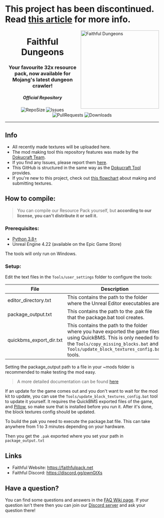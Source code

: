 # This project has been discontinued. Read [this article](https://faithfulpack.net/faithful32xDungeons/The%20Fate%20of%20Faithful%20Dungeons) for more info.


<img src="https://database.faithfulpack.net/images/branding/logos/transparent/512/dungeons_logo.png?raw=true" alt="Faithful Dungeons" align="right" height="256px">
<div align="center">
  <h1>Faithful Dungeons</h1>
  <h3>Your favourite 32x resource pack, now available for Mojang's latest dungeon crawler!</h3>
  <h5><i>Official Repository</i></h5>

![RepoSize](https://img.shields.io/github/repo-size/Compliance-Dungeons/Resource-Pack)
![Issues](https://img.shields.io/github/issues/Compliance-Dungeons/Resource-Pack)
![PullRequests](https://img.shields.io/github/issues-pr/Compliance-Dungeons/Resource-Pack)
![Downloads](https://img.shields.io/github/downloads/Compliance-Dungeons/Resource-Pack/total)
</div>


---

## Info
- All recently made textures will be uploaded here.
- The mod making tool this repository features was made by the [Dokucraft Team](https://github.com/Dokucraft).
- If you find any Issues, please report them [here](https://github.com/Compliance-Dungeons/Resource-Pack/issues). 
- This GitHub is structured in the same way as the [Dokucraft Tool](https://github.com/Dokucraft/Dungeons-Mod-Kit) provides.
- If you're new to this project, check out [this flowchart](https://media.discordapp.net/attachments/716484045118373979/735067976918630430/texture_flowchart.png) about making and submitting textures.

## How to compile:
> You can compile our Resource Pack yourself, but **according to our license, you can't distribute it or sell it.**

### Prerequisites:
- [Python 3.8+](https://www.microsoft.com/en-us/p/python-38/9mssztt1n39l?activetab=pivot:overviewtab)
- Unreal Engine 4.22 (available on the Epic Game Store)

The tools will only run on Windows.

### Setup:
Edit the text files in the `Tools/user_settings` folder to configure the tools:

| File | Description |
| -------- | -------- |
| editor_directory.txt     | This contains the path to the folder where the Unreal Editor executables are.     |
| package_output.txt     | This contains the path to the .pak file that the package.bat tool creates.     |
| quickbms_export_dir.txt     | This contains the path to the folder where you have exported the game files using QuickBMS. This is only needed for the `Tools/copy_missing_blocks.bat` and `Tools/update_block_textures_config.bat` tools.     |

Setting the package_output path to a file in your ~mods folder is recommended to make testing the mod easy.

> A more detailed documentation can be found [here](https://github.com/Dokucraft/Dungeons-Mod-Kit)

If an update for the game comes out and you don't want to wait for the mod kit to update, you can use the `Tools/update_block_textures_config.bat` tool to update it yourself. It requires the QuickBMS exported files of the game, and [Pillow](https://pypi.org/project/Pillow/), so make sure that is installed before you run it. After it's done, the block textures config should be updated.

To build the pak you need to execute the package.bat file. This can take anywhere from 1 to 3 minutes depending on your hardware.

Then you get the `.pak` exported where you set your path in `package_output.txt`

## Links
- Faithful Website: https://faithfulpack.net
- Faithful Discord: https://discord.gg/pwnGtXs

## Have a question?
You can find some questions and answers in the [FAQ Wiki page](https://github.com/Compliance-Dungeons/Resource-Pack/wiki/FAQ). If your question isn't there then you can join our [Discord server](https://discord.gg/eeVpygu) and ask your question there!
